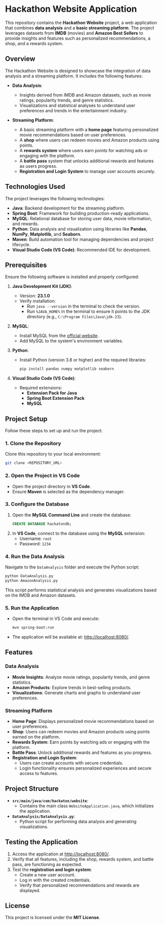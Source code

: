 # Hackathon Website Application

This repository contains the **Hackathon Website** project, a web application that combines **data analysis** and a **basic streaming platform**. The project leverages datasets from **IMDB** (movies) and **Amazon Best Sellers** to provide insights and features such as personalized recommendations, a shop, and a rewards system.

## Overview

The Hackathon Website is designed to showcase the integration of data analysis and a streaming platform. It includes the following features:

- **Data Analysis**:
  - Insights derived from IMDB and Amazon datasets, such as movie ratings, popularity trends, and genre statistics.
  - Visualizations and statistical analyses to understand user preferences and trends in the entertainment industry.

- **Streaming Platform**:
  - A basic streaming platform with a **home page** featuring personalized movie recommendations based on user preferences.
  - A **shop** where users can redeem movies and Amazon products using points.
  - A **rewards system** where users earn points for watching ads or engaging with the platform.
  - A **battle pass** system that unlocks additional rewards and features as users progress.
  - **Registration and Login System** to manage user accounts securely.

## Technologies Used

The project leverages the following technologies:

- **Java**: Backend development for the streaming platform.
- **Spring Boot**: Framework for building production-ready applications.
- **MySQL**: Relational database for storing user data, movie information, and rewards.
- **Python**: Data analysis and visualization using libraries like **Pandas**, **NumPy**, **Matplotlib**, and **Seaborn**.
- **Maven**: Build automation tool for managing dependencies and project lifecycle.
- **Visual Studio Code (VS Code)**: Recommended IDE for development.

## Prerequisites

Ensure the following software is installed and properly configured:

1. **Java Development Kit (JDK)**:
   - Version: **23.1.0**
   - Verify installation:
     - Run `java --version` in the terminal to check the version.
     - Run `%JAVA_HOME%` in the terminal to ensure it points to the JDK directory (e.g., `C:\Program Files\Java\jdk-23`).

2. **MySQL**:
   - Install MySQL from the [official website](https://dev.mysql.com/downloads/installer/).
   - Add MySQL to the system's environment variables.

3. **Python**:
   - Install Python (version 3.8 or higher) and the required libraries:
     ```bash
     pip install pandas numpy matplotlib seaborn
     ```

4. **Visual Studio Code (VS Code)**:
   - Required extensions:
     - **Extension Pack for Java**
     - **Spring Boot Extension Pack**
     - **MySQL**

## Project Setup

Follow these steps to set up and run the project:

### 1. Clone the Repository
Clone this repository to your local environment:
```bash
git clone <REPOSITORY_URL>
```

### 2. Open the Project in VS Code
- Open the project directory in **VS Code**.
- Ensure **Maven** is selected as the dependency manager.

### 3. Configure the Database
1. Open the **MySQL Command Line** and create the database:
   ```sql
   CREATE DATABASE hackatondb;
   ```
2. In **VS Code**, connect to the database using the **MySQL** extension:
   - Username: `root`
   - Password: `1234`

### 4. Run the Data Analysis
Navigate to the `DataAnalysis` folder and execute the Python script:
```bash
python DataAnalysis.py
python AmazonAnalysis.py
```
This script performs statistical analysis and generates visualizations based on the IMDB and Amazon datasets.

### 5. Run the Application
- Open the terminal in VS Code and execute:
  ```bash
  mvn spring-boot:run
  ```
- The application will be available at: [http://localhost:8080/](http://localhost:8080/).

## Features

### Data Analysis
- **Movie Insights**: Analyze movie ratings, popularity trends, and genre statistics.
- **Amazon Products**: Explore trends in best-selling products.
- **Visualizations**: Generate charts and graphs to understand user preferences.

### Streaming Platform
- **Home Page**: Displays personalized movie recommendations based on user preferences.
- **Shop**: Users can redeem movies and Amazon products using points earned on the platform.
- **Rewards System**: Earn points by watching ads or engaging with the platform.
- **Battle Pass**: Unlock additional rewards and features as you progress.
- **Registration and Login System**:
  - Users can create accounts with secure credentials.
  - Login functionality ensures personalized experiences and secure access to features.

## Project Structure

- **`src/main/java/com/hackaton/website`**:
  - Contains the main class `WebsiteApplication.java`, which initializes the application.
- **`DataAnalysis/DataAnalysis.py`**:
  - Python script for performing data analysis and generating visualizations.

## Testing the Application

1. Access the application at [http://localhost:8080/](http://localhost:8080/).
2. Verify that all features, including the shop, rewards system, and battle pass, are functioning as expected.
3. Test the **registration and login system**:
   - Create a new user account.
   - Log in with the created credentials.
   - Verify that personalized recommendations and rewards are displayed.

## License

This project is licensed under the **MIT License**.
